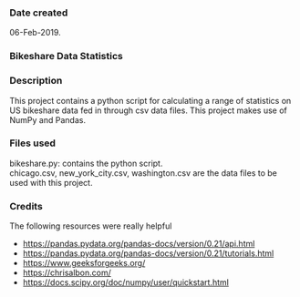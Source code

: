 ### Date created
06-Feb-2019.

### Bikeshare Data Statistics

### Description
This project contains a python script for calculating a range of statistics on US bikeshare data fed in through csv data files. This project makes use of NumPy and Pandas.

### Files used
bikeshare.py: contains the python script.  
chicago.csv, new_york_city.csv, washington.csv are the data files to be used with this project.

### Credits
The following resources were really helpful
- https://pandas.pydata.org/pandas-docs/version/0.21/api.html
- https://pandas.pydata.org/pandas-docs/version/0.21/tutorials.html
- https://www.geeksforgeeks.org/
- https://chrisalbon.com/
- https://docs.scipy.org/doc/numpy/user/quickstart.html

